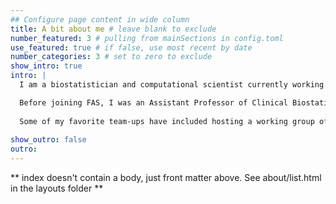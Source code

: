```yaml
---
## Configure page content in wide column
title: A bit about me # leave blank to exclude
number_featured: 3 # pulling from mainSections in config.toml
use_featured: true # if false, use most recent by date
number_categories: 3 # set to zero to exclude
show_intro: true
intro: |
  I am a biostatistician and computational scientist currently working on metascience policy at the [Federation of American Scientists](https://www.fas.org). My work focuses on building and strengthening ties between metascience practitioners and policymakers, with the ultimate goal of improving scientific research, funding, institutions, and incentive structures through experimentation.

  Before joining FAS, I was an Assistant Professor of Clinical Biostatistics at Columbia University and a research scientist at the New York State Psychiatric Institute; my academic research touched on statistical methodology, medical imaging, and mental health. Throughout my career, I have aimed to produce cross-cutting and interdisciplinary work, and am always excited to connect about potential collaborations (so feel free to send me a note at jdworkin@fas.org!)
  
  Some of my favorite team-ups have included hosting a working group of metascience policy leaders with the [Institute for Progress](https://www.ifp.org), studying how forecasting can be used in scientific grant review with [Alice Wu](https://fas.org/expert/alice-wu/), developing statistical methods for multiple sclerosis research with [Taki Shinohara](https://www.cceb.med.upenn.edu/pennsive/personnel), investigating inequities in scientific citation practices with [Dani Bassett](https://complexsystemsupenn.com/personal) and [Perry Zurn](https://www.perryzurn.com/), and delving into job automation and skill networks with the folks at [The Pudding](https://www.pudding.cool). You can find a few examples of my most recent work below, and a more comprehensive list on the [research](/research) and [projects](/projects) pages.
  
show_outro: false
outro:
---
```


** index doesn't contain a body, just front matter above.
See about/list.html in the layouts folder **
